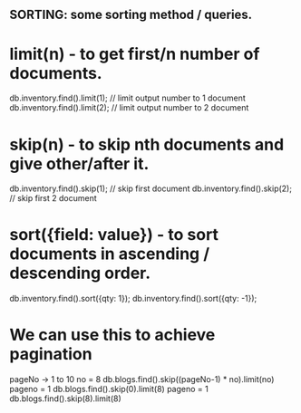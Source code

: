 ## SORTING: some sorting method / queries.

# limit(n) - to get first/n number of documents.
db.inventory.find().limit(1); // limit output number to 1 document
db.inventory.find().limit(2); // limit output number to 2 document

# skip(n) - to skip nth documents and give other/after it.
db.inventory.find().skip(1); // skip first document
db.inventory.find().skip(2); // skip first 2 document

# sort({field: value}) - to sort documents in ascending / descending order.
db.inventory.find().sort({qty: 1});
db.inventory.find().sort({qty: -1});

# We can use this to achieve pagination
pageNo -> 1 to 10
no = 8
db.blogs.find().skip((pageNo-1) * no).limit(no)
pageno = 1 db.blogs.find().skip(0).limit(8)
pageno = 1 db.blogs.find().skip(8).limit(8)